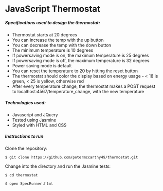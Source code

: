JavaScript Thermostat
=====================


##### Specifications used to design the thermostat:

- Thermostat starts at 20 degrees
- You can increase the temp with the up button
- You can decrease the temp with the down button
- The minimum temperature is 10 degrees
- If powersaving mode is on, the maximum temperature is 25 degrees
- If powersaving mode is off, the maximum temperature is 32 degrees
- Power saving mode is default
- You can reset the temperature to 20 by hitting the reset button
- The thermostat should color the display based on energy usage - < 18 is green, < 25 is yellow, otherwise red
- After every temperature change, the thermostat makes a POST request to localhost:4567/temperature_change, with the new temperature

##### Technologies used:

- Javascript and JQuery
- Tested using Jasmine
- Styled with HTML and CSS


##### Instructions to run

Clone the repository:

```
$ git clone https://github.com/petermccarthy49/thermostat.git
```

Change into the directory and run the Jasmine tests:

```
$ cd thermostat

$ open SpecRunner.html
```